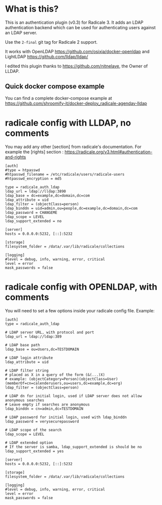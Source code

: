 # What is this?
This is an authentication plugin (v0.3) for Radicale 3. It adds an LDAP authentication backend which can be used for authenticating users against an LDAP server.

Use the `2-final` git tag for Radicale 2 support.

It works with OpenLDAP https://github.com/osixia/docker-openldap and LightLDAP https://github.com/lldap/lldap/

I edited this plugin thanks to https://github.com/nitnelave, the Owner of LLDAP.

## Quick docker compose example
You can find a complete docker-compose example at https://github.com/shroomify-it/docker-deploy_radicale-agendav-lldap

# radicale config with LLDAP, no comments
You may add any other [section] from radicale's documentation.
For example the [rights] section : https://radicale.org/v3.html#authentication-and-rights

```
[auth]
#type = htpasswd
#htpasswd_filename = /etc/radicale/users/radicale-users
#htpasswd_encryption = md5

type = radicale_auth_ldap
ldap_url = ldap://lldap:3890  
ldap_base = dc=example,dc=domain,dc=com
ldap_attribute = uid
ldap_filter = (objectClass=person)
ldap_binddn = uid=admin,ou=people,dc=example,dc=domain,dc=com
ldap_password = CHANGEME
ldap_scope = LEVEL
ldap_support_extended = no

[server]
hosts = 0.0.0.0:5232, [::]:5232

[storage]
filesystem_folder = /data/.var/lib/radicale/collections

[logging]
#level = debug, info, warning, error, critical
level = error
mask_passwords = false
```


# radicale config with OPENLDAP, with comments
You will need to set a few options inside your radicale config file. Example:

```
[auth]
type = radicale_auth_ldap

# LDAP server URL, with protocol and port
ldap_url = ldap://ldap:389

# LDAP base path
ldap_base = ou=Users,dc=TESTDOMAIN

# LDAP login attribute
ldap_attribute = uid

# LDAP filter string
# placed as X in a query of the form (&(...)X)
# example: (objectCategory=Person)(objectClass=User)(memberOf=cn=calenderusers,ou=users,dc=example,dc=org)
ldap_filter = (objectClass=person)

# LDAP dn for initial login, used if LDAP server does not allow anonymous searches
# Leave empty if searches are anonymous
ldap_binddn = cn=admin,dc=TESTDOMAIN

# LDAP password for initial login, used with ldap_binddn
ldap_password = verysecurepassword

# LDAP scope of the search
ldap_scope = LEVEL

# LDAP extended option
# If the server is samba, ldap_support_extended is should be no
ldap_support_extended = yes

[server]
hosts = 0.0.0.0:5232, [::]:5232

[storage]
filesystem_folder = /data/.var/lib/radicale/collections

[logging]
#level = debug, info, warning, error, critical
level = error
mask_passwords = false
```
